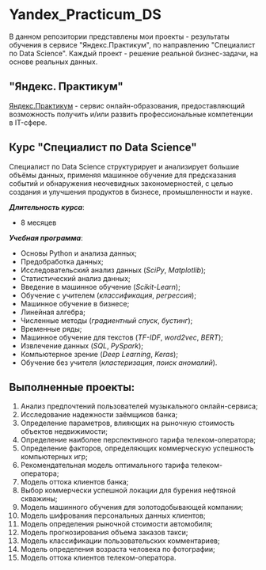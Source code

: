 # Yandex_Practicum_DS

В данном репозитории представлены мои проекты - результаты обучения в сервисе "Яндекс.Практикум", по направлению "Специалист по Data Science". Каждый проект - решение реальной бизнес-задачи, на основе реальных данных.

## "Яндекс. Практикум"

 [Яндекс.Практикум](https://practicum.yandex.ru) - сервис онлайн-образования, предоставляющий возможность получить и/или развить профессиональные компетенции в IT-сфере.

## Курс "Специалист по Data Science"

Специалист по Data Science структурирует и анализирует большие объёмы данных, применяя машинное обучение для предсказания событий и обнаружения неочевидных закономерностей, с целью создания и улучшения продуктов в бизнесе, промышленности и науке.

***Длительность курса***:

* 8 месяцев

***Учебная программа***:

* Основы Python и анализа данных;
* Предобработка данных;
* Исследовательский анализ данных (*SciPy*, *Matplotlib*);
* Статистический анализ данных;
* Введение в машинное обучение (*Scikit-Learn*);
* Обучение с учителем (*классификация*, *регрессия*);
* Машинное обучение в бизнесе;
* Линейная алгебра;
* Численные методы (*градиентный спуск*, *бустинг*);
* Временные ряды;
* Машинное обучение для текстов (*TF-IDF*, *word2vec*, *BERT*);
* Извлечение данных (*SQL*, *PySpark*);
* Компьютерное зрение (*Deep Learning*, *Keras*);
* Обучение без учителя (*кластеризация*, *поиск аномалий*).

## Выполненные проекты:

1. Анализ предпочтений пользователей музыкального онлайн-сервиса;
2. Исследование надежности заёмщиков банка;
3. Определение параметров, влияющих на рыночную стоимость объектов недвижимости;
4. Определение наиболее перспективного тарифа телеком-оператора;
5. Определение факторов, определяющих коммерческую успешность компьютерных игр;
6. Рекомендательная модель оптимального тарифа телеком-оператора;
7. Модель оттока клиентов банка;
8. Выбор коммерчески успешной локации для бурения нефтяной скважины;
9. Модель машинного обучения для золотодобывающей компании;
10. Модель шифрования персональных данных клиентов;
11. Модель определения рыночной стоимости автомобиля;
12. Модель прогнозирования объема заказов такси;
13. Модель классификации пользовательских комментариев;
14. Модель определения возраста человека по фотографии;
15. Модель оттока клиентов телеком-оператора.
